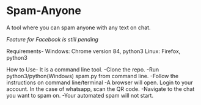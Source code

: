 # Spam-Anyone
A tool where you can spam anyone with any text on chat.

*Feature for Facebook is still pending*

Requirements-
Windows: Chrome version 84, python3
Linux: Firefox, python3

How to Use- 
It is a command line tool.
-Clone the repo.
-Run python3/python(Windows) spam.py from command line.
-Follow the instructions on command line/terminal
-A browser will open. Login to your account. In the case of whatsapp, scan the QR code.
-Navigate to the chat you want to spam on.
-Your automated spam will not start.

